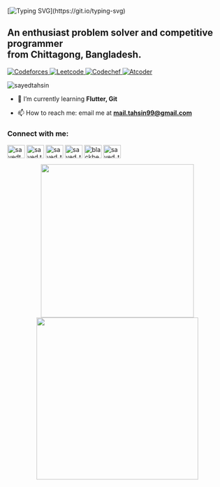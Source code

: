 [![Typing SVG](https://readme-typing-svg.herokuapp.com?font=consolas&color=%234DF79A&height=30&lines=HI+there%2C+I'm+Sayed_Tahsinoor_Rahman!)](https://git.io/typing-svg)
<h2 align="Left">An enthusiast problem solver and competitive programmer <br> from Chittagong, Bangladesh.</h2>

<a href="https://codeforces.com/profile/Blackbeard99">
    <img alt="Codeforces" src="https://cp-logo.vercel.app/codeforces/Blackbeard99"/>
</a>
<a href="https://leetcode.com/Sayed_Tahsin/">
    <img alt="Leetcode" src="https://cp-logo.vercel.app/leetcode/Sayed_Tahsin"/>
</a>
<a href="https://www.codechef.com/users/sayed_tahsin">
    <img alt="Codechef" src="https://cp-logo.vercel.app/codechef/sayed_tahsin"/>
</a>
<a href="https://atcoder.jp/users/Blackbeard">
    <img alt="Atcoder" src="https://cp-logo.vercel.app/atcoder/Blackbeard"/>
</a>
<p align="left"> <img src="https://komarev.com/ghpvc/?username=sayedtahsin&label=Profile%20views&color=0e75b6&style=plastic" alt="sayedtahsin" /> </p>


- 🌱 I’m currently learning **Flutter, Git**

- 📫 How to reach me: email me at **mail.tahsin99@gmail.com**


<h3 align="left">Connect with me:</h3>
<p align="left">
<a href="https://linkedin.com/in/sayedtahsin" target="blank"><img align="center" src="https://raw.githubusercontent.com/rahuldkjain/github-profile-readme-generator/master/src/images/icons/Social/linked-in-alt.svg" alt="sayedtahsin" height="30" width="40" /></a>
<a href="https://fb.com/sayed.tahsin.7146" target="blank"><img align="center" src="https://raw.githubusercontent.com/rahuldkjain/github-profile-readme-generator/master/src/images/icons/Social/facebook.svg" alt="sayed.tahsin.7146" height="30" width="40" /></a>
<a href="https://instagram.com/sayed_tahsin_" target="blank"><img align="center" src="https://raw.githubusercontent.com/rahuldkjain/github-profile-readme-generator/master/src/images/icons/Social/instagram.svg" alt="sayed_tahsin_" height="30" width="40" /></a>
<a href="https://www.codechef.com/users/sayed_tahsin" target="blank"><img align="center" src="https://cdn.jsdelivr.net/npm/simple-icons@3.1.0/icons/codechef.svg" alt="sayed_tahsin" height="30" width="40" /></a>
<a href="https://codeforces.com/profile/blackbeard99" target="blank"><img align="center" src="https://raw.githubusercontent.com/rahuldkjain/github-profile-readme-generator/master/src/images/icons/Social/codeforces.svg" alt="blackbeard99" height="30" width="40" /></a>
<a href="https://www.leetcode.com/sayed_tahsin" target="blank"><img align="center" src="https://raw.githubusercontent.com/rahuldkjain/github-profile-readme-generator/master/src/images/icons/Social/leet-code.svg" alt="sayed_tahsin" height="30" width="40" /></a>
</p>
<p align = "center">
  <img src = "https://github-readme-stats.vercel.app/api?username=SayedTahsin&show_icons=true&theme=bear" width = 350>
  <img src = "https://streak-stats.demolab.com?user=SayedTahsin&theme=dark" width = 370>

</p>

